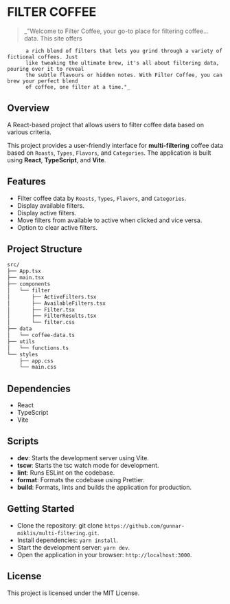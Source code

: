 # FILTER COFFEE

> \_"Welcome to Filter Coffee, your go-to place for filtering coffee... data. This site offers

          a rich blend of filters that lets you grind through a variety of fictional coffees. Just
          like tweaking the ultimate brew, it's all about filtering data, pouring over it to reveal
          the subtle flavours or hidden notes. With Filter Coffee, you can brew your perfect blend
          of coffee, one filter at a time."_

## Overview

A React-based project that allows users to filter coffee data based on various criteria.

This project provides a user-friendly interface for **multi-filtering** coffee data based on `Roasts`, `Types`, `Flavors`, and `Categories`. The application is built using **React**, **TypeScript**, and **Vite**.

## Features

- Filter coffee data by `Roasts`, `Types`, `Flavors`, and `Categories`.
- Display available filters.
- Display active filters.
- Move filters from available to active when clicked and vice versa.
- Option to clear active filters.

## Project Structure

```bash
src/
├── App.tsx
├── main.tsx
├── components
│   └── filter
│       ├── ActiveFilters.tsx
│       ├── AvailableFilters.tsx
│       ├── Filter.tsx
│       ├── FilterResults.tsx
│       └── filter.css
├── data
│   └── coffee-data.ts
├── utils
│   └── functions.ts
└── styles
    ├── app.css
    └── main.css
```

## Dependencies

- React
- TypeScript
- Vite

## Scripts

- **dev**: Starts the development server using Vite.
- **tscw**: Starts the tsc watch mode for development.
- **lint**: Runs ESLint on the codebase.
- **format**: Formats the codebase using Prettier.
- **build**: Formats, lints and builds the application for production.

## Getting Started

- Clone the repository: git clone `https://github.com/gunnar-miklis/multi-filtering.git`.
- Install dependencies: `yarn install`.
- Start the development server: `yarn dev`.
- Open the application in your browser: `http://localhost:3000`.

## License

This project is licensed under the MIT License.
